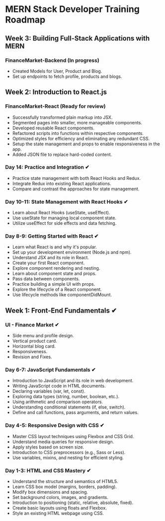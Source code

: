 # MERN Stack Developer Training Roadmap

## Week 3: Building Full-Stack Applications with MERN

### FinanceMarket-Backend (In progress)

- Created Models for User, Product and Blog.
- Set up endpoints to fetch profile, products and blogs.

## Week 2: Introduction to React.js

### FinanceMarket-React (Ready for review)

- Successfully transformed plain markup into JSX.
- Segmented pages into smaller, more manageable components.
- Developed reusable React components.
- Refactored scripts into functions within respective components.
- Optimized styles for efficiency and eliminating any redundant CSS.
- Setup the state management and props to enable responsiveness in the app.
- Added JSON file to replace hard-coded content.

### Day 14: Practice and Integration ✔

- Practice state management with both React Hooks and Redux.
- Integrate Redux into existing React applications.
- Compare and contrast the approaches for state management.

### Day 10-11: State Management with React Hooks ✔

- Learn about React Hooks (useState, useEffect).
- Use useState for managing local component state.
- Utilize useEffect for side effects and data fetching.

### Day 8-9: Getting Started with React ✔

- Learn what React is and why it's popular.
- Set up your development environment (Node.js and npm).
- Understand JSX and its role in React.
- Create your first React component.
- Explore component rendering and nesting.
- Learn about component state and props.
- Pass data between components.
- Practice building a simple UI with props.
- Explore the lifecycle of a React component.
- Use lifecycle methods like componentDidMount.

## Week 1: Front-End Fundamentals ✔

### UI - Finance Market ✔

- Side menu and profile design.
- Vertical product card.
- Horizontal blog card.
- Responsiveness.
- Revision and Fixes.

### Day 6-7: JavaScript Fundamentals ✔

- Introduction to JavaScript and its role in web development.
- Writing JavaScript code in HTML documents.
- Declaring variables (var, let, const).
- Exploring data types (string, number, boolean, etc.).
- Using arithmetic and comparison operators.
- Understanding conditional statements (if, else, switch).
- Define and call functions, pass arguments, and return values.

### Day 4-5: Responsive Design with CSS ✔

- Master CSS layout techniques using Flexbox and CSS Grid.
- Understand media queries for responsive design.
- Apply styles based on screen size.
- Introduction to CSS preprocessors (e.g., Sass or Less).
- Use variables, mixins, and nesting for efficient styling.

### Day 1-3: HTML and CSS Mastery ✔

- Understand the structure and semantics of HTML5.
- Learn CSS box model (margins, borders, padding).
- Modify box dimensions and spacing.
- Set background colors, images, and gradients.
- Introduction to positioning (static, relative, absolute, fixed).
- Create basic layouts using floats and Flexbox.
- Style an existing HTML webpage using CSS.
